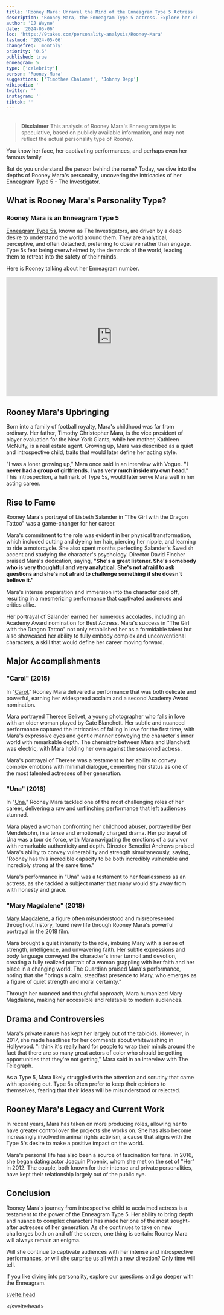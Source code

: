 ```yaml
---
title: 'Rooney Mara: Unravel the Mind of the Enneagram Type 5 Actress'
description: 'Rooney Mara, the Enneagram Type 5 actress. Explore her childhood, rise to fame, and the roles that define her persona.'
author: 'DJ Wayne'
date: '2024-05-06'
loc: 'https://9takes.com/personality-analysis/Rooney-Mara'
lastmod: '2024-05-06'
changefreq: 'monthly'
priority: '0.6'
published: true
enneagram: 5
type: ['celebrity']
person: 'Rooney-Mara'
suggestions: ['Timothee Chalamet', 'Johnny Depp']
wikipedia: ''
twitter: ''
instagram: ''
tiktok: ''
---
```


<!--
    childhood and upbringing
    first big success
    style habits and quirks that relate to their personality type
    stressful moments in their life and how they handled them
    comfort- moments in their life where they are doing well and killing it

    find video of her talking about enneagram

-->
<!-- // keywords:  -->

<script>
	import  PopCard  from "$lib/components/atoms/PopCard.svelte";
import BlogPurpose from '$lib/components/blog/BlogPurpose.svelte'
</script>

<div
	style="display: flex;
    justify-content: center;
    margin: 1rem 0;
	"
>
	<PopCard
		image={`/types/5s/${'Rooney-Mara'}.webp`}
		showIcon={false}
        enneagramType="5"
		displayText="Rooney Mara"
		subtext=""
	/>
</div>

> **Disclaimer** This analysis of Rooney Mara's Enneagram type is speculative, based on publicly available information, and may not reflect the actual personality type of Rooney.

<p class="firstLetter">You know her face, her captivating performances, and perhaps even her famous family.</p>

But do you understand the person behind the name? Today, we dive into the depths of Rooney Mara's personality, uncovering the intricacies of her Enneagram Type 5 - The Investigator.

## What is Rooney Mara's Personality Type?

### Rooney Mara is an Enneagram Type 5

[Enneagram Type 5s](/enneagram-corner/enneagram-type-5), known as The Investigators, are driven by a deep desire to understand the world around them. They are analytical, perceptive, and often detached, preferring to observe rather than engage. Type 5s fear being overwhelmed by the demands of the world, leading them to retreat into the safety of their minds.

Here is Rooney talking about her Enneagram number.

<div class="iframe-container">
<iframe width="560" height="315" src="https://www.youtube.com/embed/ZJSEhsqNlgM?si=1Q4hm7AbIUkvpfCA" title="YouTube video player" frameborder="0" allow="accelerometer; autoplay; clipboard-write; encrypted-media; gyroscope; picture-in-picture; web-share" referrerpolicy="strict-origin-when-cross-origin" allowfullscreen></iframe>
</div>

## Rooney Mara's Upbringing

Born into a family of football royalty, Mara's childhood was far from ordinary. Her father, Timothy Christopher Mara, is the vice president of player evaluation for the New York Giants, while her mother, Kathleen McNulty, is a real estate agent. Growing up, Mara was described as a quiet and introspective child, traits that would later define her acting style.

"I was a loner growing up," Mara once said in an interview with Vogue. **"I never had a group of girlfriends. I was very much inside my own head."** This introspection, a hallmark of Type 5s, would later serve Mara well in her acting career.

## Rise to Fame

Rooney Mara's portrayal of Lisbeth Salander in "The Girl with the Dragon Tattoo" was a game-changer for her career.

Mara's commitment to the role was evident in her physical transformation, which included cutting and dyeing her hair, piercing her nipple, and learning to ride a motorcycle. She also spent months perfecting Salander's Swedish accent and studying the character's psychology. Director David Fincher praised Mara's dedication, saying, **"She's a great listener. She's somebody who is very thoughtful and very analytical. She's not afraid to ask questions and she's not afraid to challenge something if she doesn't believe it."**

Mara's intense preparation and immersion into the character paid off, resulting in a mesmerizing performance that captivated audiences and critics alike.

Her portrayal of Salander earned her numerous accolades, including an Academy Award nomination for Best Actress. Mara's success in "The Girl with the Dragon Tattoo" not only established her as a formidable talent but also showcased her ability to fully embody complex and unconventional characters, a skill that would define her career moving forward.

## Major Accomplishments

### "Carol" (2015)

In "<a href="https://en.wikipedia.org/wiki/Carol_(film)">Carol</a>," Rooney Mara delivered a performance that was both delicate and powerful, earning her widespread acclaim and a second Academy Award nomination.

Mara portrayed Therese Belivet, a young photographer who falls in love with an older woman played by Cate Blanchett. Her subtle and nuanced performance captured the intricacies of falling in love for the first time, with Mara's expressive eyes and gentle manner conveying the character's inner world with remarkable depth. The chemistry between Mara and Blanchett was electric, with Mara holding her own against the seasoned actress.

Mara's portrayal of Therese was a testament to her ability to convey complex emotions with minimal dialogue, cementing her status as one of the most talented actresses of her generation.

### "Una" (2016)

In "<a href="https://en.wikipedia.org/wiki/Una_(film)">Una</a>," Rooney Mara tackled one of the most challenging roles of her career, delivering a raw and unflinching performance that left audiences stunned.

Mara played a woman confronting her childhood abuser, portrayed by Ben Mendelsohn, in a tense and emotionally charged drama. Her portrayal of Una was a tour de force, with Mara navigating the emotions of a survivor with remarkable authenticity and depth. Director Benedict Andrews praised Mara's ability to convey vulnerability and strength simultaneously, saying, "Rooney has this incredible capacity to be both incredibly vulnerable and incredibly strong at the same time."

Mara's performance in "Una" was a testament to her fearlessness as an actress, as she tackled a subject matter that many would shy away from with honesty and grace.

### "Mary Magdalene" (2018)

<a href="https://en.wikipedia.org/wiki/Mary_Magdalene_(2018_film)">Mary Magdalene</a>, a figure often misunderstood and misrepresented throughout history, found new life through Rooney Mara's powerful portrayal in the 2018 film.

Mara brought a quiet intensity to the role, imbuing Mary with a sense of strength, intelligence, and unwavering faith. Her subtle expressions and body language conveyed the character's inner turmoil and devotion, creating a fully realized portrait of a woman grappling with her faith and her place in a changing world. The Guardian praised Mara's performance, noting that she "brings a calm, steadfast presence to Mary, who emerges as a figure of quiet strength and moral certainty."

Through her nuanced and thoughtful approach, Mara humanized Mary Magdalene, making her accessible and relatable to modern audiences.

## Drama and Controversies

Mara's private nature has kept her largely out of the tabloids. However, in 2017, she made headlines for her comments about whitewashing in Hollywood. "I think it's really hard for people to wrap their minds around the fact that there are so many great actors of color who should be getting opportunities that they're not getting," Mara said in an interview with The Telegraph.

As a Type 5, Mara likely struggled with the attention and scrutiny that came with speaking out. Type 5s often prefer to keep their opinions to themselves, fearing that their ideas will be misunderstood or rejected.

## Rooney Mara's Legacy and Current Work

In recent years, Mara has taken on more producing roles, allowing her to have greater control over the projects she works on. She has also become increasingly involved in animal rights activism, a cause that aligns with the Type 5's desire to make a positive impact on the world.

Mara's personal life has also been a source of fascination for fans. In 2016, she began dating actor Joaquin Phoenix, whom she met on the set of "Her" in 2012. The couple, both known for their intense and private personalities, have kept their relationship largely out of the public eye.

<BlogPurpose/>

## Conclusion

Rooney Mara's journey from introspective child to acclaimed actress is a testament to the power of the Enneagram Type 5. Her ability to bring depth and nuance to complex characters has made her one of the most sought-after actresses of her generation. As she continues to take on new challenges both on and off the screen, one thing is certain: Rooney Mara will always remain an enigma.

Will she continue to captivate audiences with her intense and introspective performances, or will she surprise us all with a new direction? Only time will tell.

If you like diving into personality, explore our <a href="/questions" >questions</a> and go deeper with the Enneagram.

<svelte:head>

<script type="application/ld+json">
    {
  "@context": "https://schema.org",
  "@graph": [
    {
      "@type": "Article",
      "mainEntityOfPage": {
        "@type": "WebPage",
        "@id": "https://9takes.com/personality-analysis/Rooney-Mara"
      },
      "headline": "Rooney Mara: Unraveling the Enneagram Type 5 Actress",
      "description": "Dive into the world of Rooney Mara, the captivating Enneagram Type 5 actress. Explore her childhood, rise to fame, and the roles that define her persona.",
      "image": [
        "https://9takes.com/types/5s/Rooney-Mara.webp"
      ],
      "creator": {
        "@type": "Person",
        "name": "DJ Wayne",
        "sameAs": ["https://www.instagram.com/djwayne3/", "https://www.youtube.com/@djwayne3", "https://www.linkedin.com/in/davidtwayne/", "https://twitter.com/djwayne3"
        ]
      },
      "author": {
        "@type": "Person",
        "name": "DJ Wayne",
        "sameAs": ["https://www.instagram.com/djwayne3/", "https://www.youtube.com/@djwayne3", "https://www.linkedin.com/in/davidtwayne/", "https://twitter.com/djwayne3"
        ]
      },
      "publisher": {
        "@type": "Organization",
        "sameAs": ["https://www.instagram.com/9takesdotcom/", "https://twitter.com/9takesdotcom"],
        "logo": {
          "@type": "ImageObject",
          "url": "https://9takes.com/brand/aero.png"
        },
        "name": "9takes"
      },
      "datePublished": "2024-05-06",
      "dateModified": "2024-05-06",
      "articleBody": "Rooney Mara, known for her captivating performances and  persona, embodies the characteristics of an Enneagram Type 5. From her introspective childhood to her rise to fame through roles in films like 'The Girl with the Dragon Tattoo' and 'Carol,' Mara's journey reflects the depth and complexity of the Type 5 personality. This article goes into her upbringing, major accomplishments, and the way she navigates the challenges of fame, offering insights into the mind of this intriguing actress."
    },
    {
      "@type": "FAQPage",
      "mainEntity": [
        {
          "@type": "Question",
          "name": "What is Rooney Mara's Enneagram type?",
          "acceptedAnswer": {
            "@type": "Answer",
            "text": "Rooney Mara is considered an Enneagram Type 5, also known as The Investigator. Type 5s are known for their analytical, perceptive, and often detached nature."
          }
        },
        {
          "@type": "Question",
          "name": "What was Rooney Mara's breakout role?",
          "acceptedAnswer": {
            "@type": "Answer",
            "text": "Rooney Mara's breakout role was as Lisbeth Salander in David Fincher's 2011 film 'The Girl with the Dragon Tattoo.' Her portrayal of the complex and troubled hacker earned her critical acclaim and an Academy Award nomination."
          }
        },
        {
          "@type": "Question",
          "name": "What other notable films has Rooney Mara starred in?",
          "acceptedAnswer": {
            "@type": "Answer",
            "text": "Rooney Mara has starred in several acclaimed films, including 'Carol' (2015), where she played Therese Belivet, 'Una' (2016), in which she portrayed a woman confronting her childhood abuser, and 'Mary Magdalene' (2018), where she played the titular role."
          }
        },
        {
          "@type": "Question",
          "name": "Who is Rooney Mara's partner?",
          "acceptedAnswer": {
            "@type": "Answer",
            "text": "Rooney Mara's partner is actor Joaquin Phoenix. The couple, both known for their intense and private personalities, began dating in 2016 after meeting on the set of the film 'Her' in 2012."
          }
        }
      ]
    }
  ]
}

</script>

</svelte:head>

<style lang="scss"></style>

